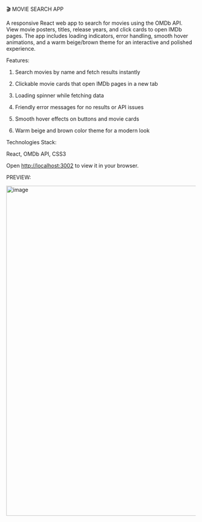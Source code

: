 🎬 MOVIE SEARCH APP

A responsive React web app to search for movies using the OMDb API. View movie posters, titles, release years, and click cards to open IMDb pages. The app includes loading indicators, error handling, smooth hover animations, and a warm beige/brown theme for an interactive and polished experience.

Features:

1. Search movies by name and fetch results instantly

2. Clickable movie cards that open IMDb pages in a new tab

3. Loading spinner while fetching data

4. Friendly error messages for no results or API issues

5. Smooth hover effects on buttons and movie cards

6. Warm beige and brown color theme for a modern look

Technologies Stack:

React, OMDb API, CSS3


Open [http://localhost:3002](http://localhost:3002) to view it in your browser.

PREVIEW:

<img width="1891" height="875" alt="image" src="https://github.com/user-attachments/assets/a38c9e6c-64a6-4a6a-a4b2-47b5157b5c7a" />


